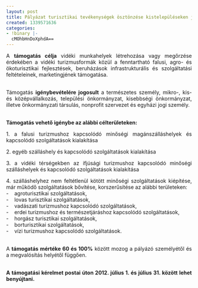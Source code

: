 ```yaml
---
layout: post
title: Pályázat turisztikai tevékenységek ösztönzése kistelepüléseken júliusban!
created: 1339571636
categories:
- !binary |-
  cMOhbHnDoXphdA==
---
```

<p style="text-align: justify;">A <strong>támogatás célja</strong> vidéki munkahelyek létrehozása vagy megőrzése érdekében a vidéki turizmusformák közül a fenntartható falusi, agro- és ökoturisztikai fejlesztések, beruházások infrastrukturális és szolgáltatási feltételeinek, marketingjének támogatása.</p><p style="text-align: justify;"><br>Támogatás <strong>igénybevételére jogosult</strong> a természetes személy, mikro-, kis- és középvállalkozás, települési önkormányzat, kisebbségi önkormányzat, illetve önkormányzati társulás, nonprofit szervezet és egyházi jogi személy.</p><p style="text-align: justify;"><br><strong>Támogatás vehető igénybe az alábbi célterületeken:</strong></p><p style="text-align: justify;">1. a falusi turizmushoz kapcsolódó minőségi magánszálláshelyek és kapcsolódó szolgáltatások kialakítása</p><p style="text-align: justify;">2. egyéb szálláshely és kapcsolódó szolgáltatások kialakítása</p><p style="text-align: justify;">3. a vidéki térségekben az ifjúsági turizmushoz kapcsolódó minőségi szálláshelyek és kapcsolódó szolgáltatások kialakítása</p><p style="text-align: justify;">4. szálláshelyhez nem feltétlenül kötött minőségi szolgáltatások kiépítése, már működő szolgáltatások bővítése, korszerűsítése az alábbi területeken:<br>-&nbsp;&nbsp;&nbsp; agroturisztikai szolgáltatások,<br>-&nbsp;&nbsp;&nbsp; lovas turisztikai szolgáltatások,<br>-&nbsp;&nbsp;&nbsp; vadászati turizmushoz kapcsolódó szolgáltatások,<br>-&nbsp;&nbsp;&nbsp; erdei turizmushoz és természetjáráshoz kapcsolódó szolgáltatások,<br>-&nbsp;&nbsp;&nbsp; horgász turisztikai szolgáltatások,<br>-&nbsp;&nbsp;&nbsp; borturisztikai szolgáltatások,<br>-&nbsp;&nbsp;&nbsp; vízi turizmushoz kapcsolódó szolgáltatások.</p><p style="text-align: justify;"><br>A <strong>támogatás mértéke 60 és 100%</strong> között mozog a pályázó személyétől és a megvalósítás helyétől függően.</p><p style="text-align: justify;"><br><strong>A támogatási kérelmet postai úton 2012. július 1. és július 31. között lehet benyújtani.</strong></p>
